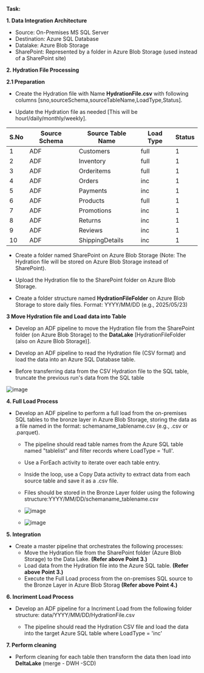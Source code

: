 **Task:**

**1. Data Integration Architecture**

- Source: On-Premises MS SQL Server
- Destination: Azure SQL Database
- Datalake: Azure Blob Storage
- SharePoint: Represented by a folder in Azure Blob Storage (used instead of a SharePoint site)


**2. Hydration File Processing**

**2.1 Preparation**
- Create the Hydration file with Name **HydrationFile.csv** with following columns [sno,sourceSchema,sourceTableName,LoadType,Status].

- Update the Hydration file as needed [This will be hourl/daily/monthly/weekly].
 
| S.No | Source Schema      | Source Table Name | Load Type | Status |
|------|--------------------|-------------------|-----------|--------|
| 1    | ADF                | Customers         | full      | 1      |
| 2    | ADF                | Inventory         | full      | 1      |
| 3    | ADF                | Orderitems        | full      | 1      |
| 4    | ADF                | Orders            | inc       | 1      |
| 5    | ADF                | Payments          | inc       | 1      |
| 6    | ADF                | Products          | full      | 1      |
| 7    | ADF                | Promotions        | inc       | 1      |
| 8    | ADF                | Returns           | inc       | 1      |
| 9    | ADF                | Reviews           | inc       | 1      |
| 10   | ADF                | ShippingDetails   | inc       | 1      |

- Create a folder named SharePoint on Azure Blob Storage (Note: The Hydration file will be stored on Azure Blob Storage instead of SharePoint).

- Upload the Hydration file to the SharePoint folder on Azure Blob Storage.

- Create a folder structure named **HydrationFileFolder** on Azure Blob Storage to store daily files.
Format: YYYY/MM/DD (e.g., 2025/05/23)

**3 Move Hydration file and Load data into Table**
- Develop an ADF pipeline to move the Hydration file from the SharePoint folder (on Azure Blob Storage) to the **DataLake** [HydrationFileFolder (also on Azure Blob Storage)].

- Develop an ADF pipeline to read the Hydration file (CSV format) and load the data into an Azure SQL Database table.
- Before transferring data from the CSV Hydration file to the SQL table, truncate the previous run's data from the SQL table

![image](https://github.com/user-attachments/assets/4ffed6ba-ffb2-4909-865e-be5c44a28ea3)



**4. Full Load Process**

- Develop an ADF pipeline to perform a full load from the on-premises SQL tables to the bronze layer in Azure Blob Storage, storing the data as a file named in the format: schemaname_tablename.csv (e.g., .csv or .parquet).
  - The pipeline should read table names from the Azure SQL table named "tablelist" and filter records where LoadType = 'full'.
    
  - Use a ForEach activity to iterate over each table entry.
 
  - Inside the loop, use a Copy Data activity to extract data from each source table and save it as a .csv file.
 
  - Files should be stored in the Bronze Layer folder using the following structure:YYYY/MM/DD/schemaname_tablename.csv
  - ![image](https://github.com/user-attachments/assets/b8faed1f-eb06-4168-a51a-37a9212408c9)

  - ![image](https://github.com/user-attachments/assets/4e5934bb-6593-4b90-b5ee-bb7d55fec2d5)

**5. Integration**
 - Create a master pipeline that orchestrates the following processes:
    - Move the Hydration file from the SharePoint folder (Azure Blob Storage) to the Data Lake. **(Refer above Point 3.)**
    - Load data from the Hydration file into the Azure SQL table. **(Refer above Point 3.)**
    - Execute the Full Load process from the on-premises SQL source to the Bronze Layer in Azure Blob Storag **(Refer above Point 4.)**
      
**6. Incriment Load Process**

- Develop an ADF pipeline for a Incriment Load from the following folder structure:
data/YYYY/MM/DD/HydrationFile.csv

  - The pipeline should read the Hydration CSV file and load the data into the target Azure SQL table where LoadType = 'inc'
    
**7. Perform cleaning**
    
- Perform cleaning for each table then transform the data then load into **DeltaLake** (merge - DWH -SCD)
